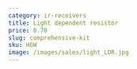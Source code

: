 ```yaml
---
category: ir-receivers
title: Light dependent resistor
price: 0.70
slug: comprehensive-kit
sku: HGW
image: /images/sales/light_LDR.jpg
---
```

